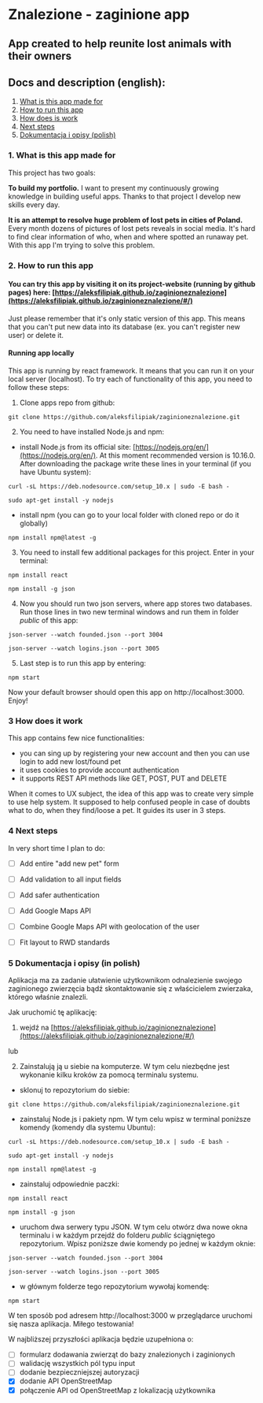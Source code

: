 # Znalezione - zaginione app

## App created to help reunite lost animals with their owners

## Docs and description (english):
1. [What is this app made for](https://github.com/aleksfilipiak/zaginioneznalezione#1-what-is-made-for)
1. [How to run this app](https://github.com/aleksfilipiak/zaginioneznalezione#2-how-to-run-app)
1. [How does is work](https://github.com/aleksfilipiak/zaginioneznalezione#3-how-does-it-work)
1. [Next steps](https://github.com/aleksfilipiak/zaginioneznalezione#4-next-steps)
1. [Dokumentacja i opisy (polish)](https://github.com/aleksfilipiak/zaginioneznalezione#5-dokumentacja-i-opisy-in-polish)


### 1. What is this app made for

This project has two goals:

**To build my portfolio.**  I want to present my continuously growing knowledge in building useful apps. Thanks to that project I develop new skills every day.

**It is an attempt to resolve huge problem of lost pets in cities of Poland.**  Every month dozens of pictures of lost pets reveals in social media. It's hard to find clear information of who, when and where spotted an runaway pet. With this app I'm trying to solve this problem.


### 2. How to run this app

#### You can try this app by visiting it on its project-website (running by github pages) here: [https://aleksfilipiak.github.io/zaginioneznalezione](https://aleksfilipiak.github.io/zaginioneznalezione/#/)

Just please remember that it's only static version of this app. This means that you can't put new data into its database (ex. you can't register new user) or delete it.

#### Running app locally

This app is running by react framework. It means that you can run it on your local server (localhost). To try each of functionality of this app, you need to follow these steps:

1. Clone apps repo from github:

`git clone https://github.com/aleksfilipiak/zaginioneznalezione.git`

2. You need to have installed Node.js and npm:

- install Node.js from its official site: [https://nodejs.org/en/](https://nodejs.org/en/). At this moment recommended version is 10.16.0. After downloading the package write these lines in your terminal (if you have Ubuntu system):

`curl -sL https://deb.nodesource.com/setup_10.x | sudo -E bash -`

`sudo apt-get install -y nodejs`

- install npm (you can go to your local folder with cloned repo or do it globally) 

`npm install npm@latest -g`

3. You need to install few additional packages for this project. Enter in your terminal:

`npm install react`

`npm install -g json`

4. Now you should run two json servers, where app stores two databases. Run those lines in two new terminal windows and run them in folder *public* of this app:

`json-server --watch founded.json --port 3004`

`json-server --watch logins.json --port 3005`

5. Last step is to run this app by entering:

`npm start`

Now your default browser should open this app on http://localhost:3000. Enjoy!

### 3 How does it work

This app contains few nice functionalities:
- you can sing up by registering your new account and then you can use login to add new lost/found pet
- it uses cookies to provide account authentication
- it supports REST API methods like GET, POST, PUT and DELETE

When it comes to UX subject, the idea of this app was to create very simple to use help system. It supposed to help confused people in case of doubts what to do, when they find/loose a pet. It guides its user in 3 steps.

### 4 Next steps

In very short time I plan to do:

- [ ] Add entire "add new pet" form
- [ ] Add validation to all input fields
- [ ] Add safer authentication
- [ ] Add Google Maps API
- [ ] Combine Google Maps API with geolocation of the user
- [ ] Fit layout to RWD standards


### 5 Dokumentacja i opisy (in polish)

Aplikacja ma za zadanie ułatwienie użytkownikom odnalezienie swojego zaginionego zwierzęcia bądź skontaktowanie się z właścicielem zwierzaka, którego właśnie znalezli.

Jak uruchomić tę aplikację:

1. wejdź na [https://aleksfilipiak.github.io/zaginioneznalezione](https://aleksfilipiak.github.io/zaginioneznalezione/#/)

lub

2. Zainstalują ją u siebie na komputerze. W tym celu niezbędne jest wykonanie kilku kroków za pomocą terminalu systemu.

- sklonuj to repozytorium do siebie:

`git clone https://github.com/aleksfilipiak/zaginioneznalezione.git`

- zainstaluj Node.js i pakiety npm. W tym celu wpisz w terminal poniższe komendy (komendy dla systemu Ubuntu):

`curl -sL https://deb.nodesource.com/setup_10.x | sudo -E bash -`

`sudo apt-get install -y nodejs`

`npm install npm@latest -g`

- zainstaluj odpowiednie paczki:

`npm install react`

`npm install -g json`

- uruchom dwa serwery typu JSON. W tym celu otwórz dwa nowe okna terminalu i w każdym przejdź do folderu *public* ściągniętego repozytorium. Wpisz poniższe dwie komendy po jednej w każdym oknie:

`json-server --watch founded.json --port 3004`

`json-server --watch logins.json --port 3005`

- w głównym folderze tego repozytorium wywołaj komendę:

`npm start`

W ten sposób pod adresem http://localhost:3000 w przeglądarce uruchomi się nasza aplikacja. Miłego testowania!

W najbliższej przyszłości aplikacja będzie uzupełniona o:

- [ ] formularz dodawania zwierząt do bazy znalezionych i zaginionych
- [ ] walidację wszystkich pól typu input
- [ ] dodanie bezpieczniejszej autoryzacji
- [x] dodanie API OpenStreetMap
- [x] połączenie API od OpenStreetMap z lokalizacją użytkownika
